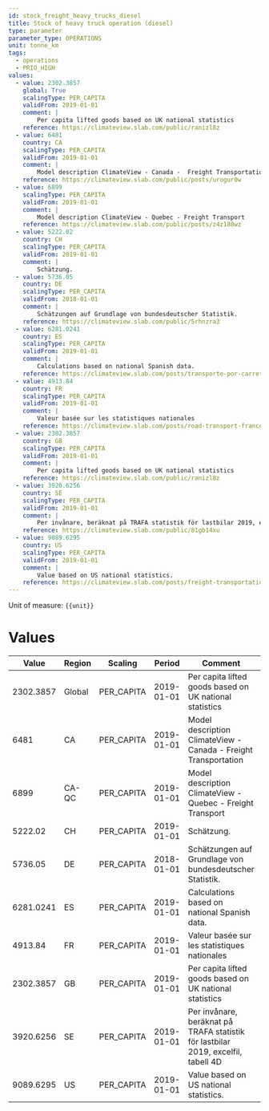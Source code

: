 ```yaml
---
id: stock_freight_heavy_trucks_diesel
title: Stock of heavy truck operation (diesel)
type: parameter
parameter_type: OPERATIONS
unit: tonne_km
tags:
  - operations
  - PRIO_HIGH
values:
  - value: 2302.3857
    global: True
    scalingType: PER_CAPITA
    validFrom: 2019-01-01
    comment: |
        Per capita lifted goods based on UK national statistics
    reference: https://climateview.slab.com/public/ranizl8z
  - value: 6481
    country: CA
    scalingType: PER_CAPITA
    validFrom: 2019-01-01
    comment: |
        Model description ClimateView - Canada -  Freight Transportation
    reference: https://climateview.slab.com/public/posts/urogur0w
  - value: 6899
    scalingType: PER_CAPITA
    validFrom: 2019-01-01
    comment: |
        Model description ClimateView - Quebec - Freight Transport
    reference: https://climateview.slab.com/public/posts/z4z180wz
  - value: 5222.02
    country: CH
    scalingType: PER_CAPITA
    validFrom: 2019-01-01
    comment: |
        Schätzung.
  - value: 5736.05
    country: DE
    scalingType: PER_CAPITA
    validFrom: 2018-01-01
    comment: |
        Schätzungen auf Grundlage von bundesdeutscher Statistik.
    reference: https://climateview.slab.com/public/5rhnzra3
  - value: 6281.0241
    country: ES
    scalingType: PER_CAPITA
    validFrom: 2019-01-01
    comment: |
        Calculations based on national Spanish data.
    reference: https://climateview.slab.com/posts/transporte-por-carretera-road-transport-esqm8w27#hjt6q-heavy-goods-vehicles-hg-vs
  - value: 4913.84
    country: FR
    scalingType: PER_CAPITA
    validFrom: 2019-01-01
    comment: |
        Valeur basée sur les statistiques nationales
    reference: https://climateview.slab.com/posts/road-transport-france-eoxjg43o#hp6pa-tableau-6-transport-poids-lourds
  - value: 2302.3857
    country: GB
    scalingType: PER_CAPITA
    validFrom: 2019-01-01
    comment: |
        Per capita lifted goods based on UK national statistics
    reference: https://climateview.slab.com/public/ranizl8z
  - value: 3920.6256
    country: SE
    scalingType: PER_CAPITA
    validFrom: 2019-01-01
    comment: |
        Per invånare, beräknat på TRAFA statistik för lastbilar 2019, excelfil, tabell 4D
    reference: https://climateview.slab.com/public/81gb14xu
  - value: 9089.6295
    country: US
    scalingType: PER_CAPITA
    validFrom: 2019-01-01
    comment: |
        Value based on US national statistics.
    reference: https://climateview.slab.com/posts/freight-transportation-on-road-g2og1wff#hukyq-table-2-gross-hauled-goods
---
```



Unit of measure: `{{unit}}`


# Values


| Value | Region | Scaling | Period | Comment | Reference |
|-------|--------|---------|--------|---------|-----------|
| 2302.3857 | Global | PER_CAPITA | 2019-01-01 | Per capita lifted goods based on UK national statistics | https://climateview.slab.com/public/ranizl8z |
| 6481 | CA | PER_CAPITA | 2019-01-01 | Model description ClimateView - Canada -  Freight Transportation | https://climateview.slab.com/public/posts/urogur0w |
| 6899 | CA-QC | PER_CAPITA | 2019-01-01 | Model description ClimateView - Quebec - Freight Transport | https://climateview.slab.com/public/posts/z4z180wz |
| 5222.02 | CH | PER_CAPITA | 2019-01-01 | Schätzung. |  |
| 5736.05 | DE | PER_CAPITA | 2018-01-01 | Schätzungen auf Grundlage von bundesdeutscher Statistik. | https://climateview.slab.com/public/5rhnzra3 |
| 6281.0241 | ES | PER_CAPITA | 2019-01-01 | Calculations based on national Spanish data. | https://climateview.slab.com/posts/transporte-por-carretera-road-transport-esqm8w27#hjt6q-heavy-goods-vehicles-hg-vs |
| 4913.84 | FR | PER_CAPITA | 2019-01-01 | Valeur basée sur les statistiques nationales | https://climateview.slab.com/posts/road-transport-france-eoxjg43o#hp6pa-tableau-6-transport-poids-lourds |
| 2302.3857 | GB | PER_CAPITA | 2019-01-01 | Per capita lifted goods based on UK national statistics | https://climateview.slab.com/public/ranizl8z |
| 3920.6256 | SE | PER_CAPITA | 2019-01-01 | Per invånare, beräknat på TRAFA statistik för lastbilar 2019, excelfil, tabell 4D | https://climateview.slab.com/public/81gb14xu |
| 9089.6295 | US | PER_CAPITA | 2019-01-01 | Value based on US national statistics. | https://climateview.slab.com/posts/freight-transportation-on-road-g2og1wff#hukyq-table-2-gross-hauled-goods |


